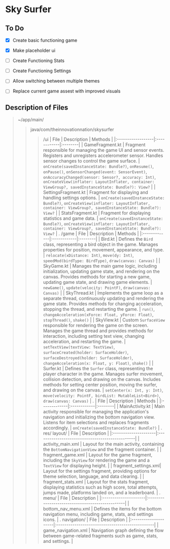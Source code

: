 # Sky Surfer

## To Do
 - [x] Create basic functioning game
 - [x] Make placeholder ui
 - [ ] Create Functioning Stats
 - [ ] Create Functioning Settings
 - [ ] Allow switching between multiple themes
 - [ ] Replace current game assest with improved visuals


## Description of Files

> ~/app/main/
> > java/com/theinnovationnation/skysurfer
> > > /ui
> > > | File              | Description | Methods |
> > > |:------------------|:------------|:--------|
> > > | GameFragment.kt  | Fragment responsible for managing the game UI and sensor events. Registers and unregisters accelerometer sensor. Handles sensor changes to control the game surface. | `onCreate(savedInstanceState: Bundle?)`, `onResume()`, `onPause()`, `onSensorChanged(event: SensorEvent)`, `onAccuracyChanged(sensor: Sensor?, accuracy: Int)`, `onCreateView(inflater: LayoutInflater, container: ViewGroup?, savedInstanceState: Bundle?): View?` |
> > > | SettingsFragment.kt | Fragment for displaying and handling settings options. | `onCreate(savedInstanceState: Bundle?)`, `onCreateView(inflater: LayoutInflater, container: ViewGroup?, savedInstanceState: Bundle?): View?` |
> > > | StatsFragment.kt    | Fragment for displaying statistics and game data. | `onCreate(savedInstanceState: Bundle?)`, `onCreateView(inflater: LayoutInflater, container: ViewGroup?, savedInstanceState: Bundle?): View?` |
> > .
> > > /game
> > > | File         | Description | Methods |
> > > |:-------------|:------------|:--------|
> > > | Bird.kt      | Defines the `Bird` class, representing a bird object in the game. Manages properties for position, movement, appearance, and type. | `relocate(xDistance: Int)`, `move(dy: Int)`, `speedMod(birdType: BirdType)`, `draw(canvas: Canvas)` |
> > > | SkyGame.kt   | Manages the main game logic, including initialization, updating game state, and rendering on the canvas. Provides methods for starting a new game, updating game state, and drawing game elements. | `newGame()`, `update(velocity: PointF)`, `draw(canvas: Canvas)` |
> > > | SkyThread.kt | Implements the game loop as a separate thread, continuously updating and rendering the game state. Provides methods for changing acceleration, stopping the thread, and restarting the game. | `run()`, `changeAcceleration(xForce: Float, yForce: Float)`, `stopThread()`, `shake()` |
> > > | SkyView.kt   | Custom `SurfaceView` responsible for rendering the game on the screen. Manages the game thread and provides methods for interaction, including setting text view, changing acceleration, and restarting the game. | `setTextView(textView: TextView)`, `surfaceCreated(holder: SurfaceHolder)`, `surfaceDestroyed(holder: SurfaceHolder)`, `changeAcceleration(x: Float, y: Float)`, `shake()` |
> > > | Surfer.kt    | Defines the `Surfer` class, representing the player character in the game. Manages surfer movement, collision detection, and drawing on the canvas. Includes methods for setting center position, moving the surfer, and drawing on the canvas. | `setCenter(x: Int, y: Int)`, `move(velocity: PointF, birdList: MutableList<Bird>)`, `draw(canvas: Canvas)` |
> > .
> > | File         | Description | Methods |
> > |:-------------|:------------|:--------|
> > | MainActivity.kt | Main activity responsible for managing the application's navigation and initializing the bottom navigation view. Listens for item selections and replaces fragments accordingly. | `onCreate(savedInstanceState: Bundle?)` |
> .
> > res/
> > > layout/
> > > | File                 | Description                                     |
> > > |:---------------------|:------------------------------------------------|
> > > | activity_main.xml    | Layout for the main activity, containing the `BottomNavigationView` and the fragment container. |
> > > | fragment_game.xml    | Layout for the game fragment, including the `SkyView` for rendering the game and a `TextView` for displaying height. |
> > > | fragment_settings.xml| Layout for the settings fragment, providing options for theme selection, language, and data clearing. |
> > > | fragment_stats.xml   | Layout for the stats fragment, displaying statistics such as high score, total attempts, jumps made, platforms landed on, and a leaderboard. |
> > .
> > > menu/
> > > | File                 | Description                                     |
> > > |:---------------------|:------------------------------------------------|
> > > | bottom_nav_menu.xml  | Defines the items for the bottom navigation menu, including game, stats, and settings icons. |
> > .
> > > navigation/
> > > | File                 | Description                                     |
> > > |:---------------------|:------------------------------------------------|
> > > | game_navigation.xml  | Navigation graph defining the flow between game-related fragments such as game, stats, and settings. |